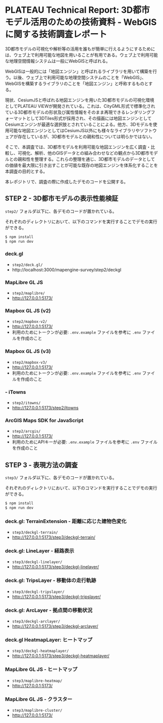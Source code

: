 # PLATEAU Technical Report: 3D都市モデル活用のための技術資料 - WebGISに関する技術調査レポート

3D都市モデルの可視化や解析等の活用を誰もが簡単に行えるようにするためには、ウェブ上で利用可能な地図を用いることが有用である。ウェブ上で利用可能な地理空間情報システムは一般にWebGISと呼ばれる。

WebGISは一般的には「地図エンジン」と呼ばれるライブラリを用いて構築を行う。以後、ウェブ上で利用可能な地理空間システムのことを「WebGIS」、WebGISを構築するライブラリのことを「地図エンジン」と呼称するものとする。

現状、CesiumJSと呼ばれる地図エンジンを用いた3D都市モデルの可視化環境としてPLATEAU VIEWが開発されている。これは、CityGML形式で標準化されている3D都市モデルの形状及び属性情報をそのまま再現できるレンダリングフォーマットとして3DTiles形式が採用され、その描画には地図エンジンとしてCesiumエンジンが最適な選択肢とされていることによる。他方、3Dモデルを使用可能な地図エンジンとしてはCesiumJS以外にも様々なライブラリやソフトウェアが存在しているが、3D都市モデルとの親和性については明らかではない。

そこで、本調査では、3D都市モデルを利用可能な地図エンジンを広く調査・比較し、可視化、解析、他のGISデータとの組み合わせなどの観点から3D都市モデルとの親和性を整理する。これらの整理を通じ、3D都市モデルのデータとしての価値を最大限に引き出すことが可能な既存の地図エンジンを体系化することを本調査の目的とする。

本レポジトリで、調査の際に作成したデモのコードを公開する。


## STEP 2 - 3D都市モデルの表示性能検証

`step2/` フォルダ以下に、各デモのコードが置かれている。

それぞれのディレクトリにおいて、以下のコマンドを実行することでデモの実行ができる。

```sh
$ npm install
$ npm run dev
```

### deck.gl

- `step2/deck.gl/`
- http://localhost:3000/mapengine-survey/step2/deckgl

### MapLibre GL JS

- `step2/maplibre/`
- http://127.0.0.1:5173/

### Mapbox GL JS (v2)

- `step2/mapbox-v2/`
- http://127.0.0.1:5173/
- 利用のためにトークンが必要: `.env.example` ファイルを参考に `.env` ファイルを作成のこと

### Mapbox GL JS (v3)

- `step2/mapbox-v3/`
- http://127.0.0.1:5173/
- 利用のためにトークンが必要: `.env.example` ファイルを参考に `.env` ファイルを作成のこと

###  - iTowns

- `step2/itowns/`
- http://127.0.0.1:5173/step2/itowns

### ArcGIS Maps SDK for JavaScript

- `step2/arcgis/`
- http://127.0.0.1:5173/
- 利用のためにAPIキーが必要: `.env.example` ファイルを参考に `.env` ファイルを作成のこと


## STEP 3 - 表現方法の調査

`step3/` フォルダ以下に、各デモのコードが置かれている。

それぞれのディレクトリにおいて、以下のコマンドを実行することでデモの実行ができる。

```sh
$ npm install
$ npm run dev
```

### deck.gl: TerrainExtension - 距離に応じた建物色変化

- `step3/deckgl-terrain/`
- http://127.0.0.1:5173/step3/deckgl-terrain/

### deck.gl: LineLayer - 経路表示

- `step3/deckgl-linelayer/`
- http://127.0.0.1:5173/step3/deckgl-linelayer/

### deck.gl: TripsLayer - 移動体の走行軌跡

- `step3/deckgl-tripslayer/`
- http://127.0.0.1:5173/step3/deckgl-tripslayer/

### deck.gl: ArcLayer - 拠点間の移動状況

- `step3/deckgl-arclayer/`
- http://127.0.0.1:5173/step3/deckgl-arclayer/

### deck.gl HeatmapLayer: ヒートマップ

- `step3/deckgl-heatmaplayer/`
- http://127.0.0.1:5173/step3/deckgl-heatmaplayer/

### MapLibre GL JS - ヒートマップ

- `step3/maplibre-heatmap/`
- http://127.0.0.1:5173/

### MapLibre GL JS - クラスター

- `step3/maplibre-cluster/`
- http://127.0.0.1:5173/
